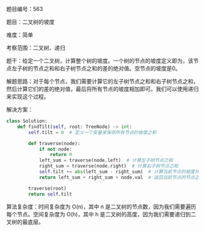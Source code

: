 题目编号：563

题目：二叉树的坡度

难度：简单

考察范围：二叉树、递归

题干：给定一个二叉树，计算整个树的坡度。一个树的节点的坡度定义即为，该节点左子树的节点之和和右子树节点之和的差的绝对值。空节点的坡度是0。

解题思路：对于每个节点，我们需要计算它的左子树节点之和和右子树节点之和，然后计算它们的差的绝对值，最后将所有节点的坡度相加即可。我们可以使用递归来实现这个过程。

解决方案：

```python
class Solution:
    def findTilt(self, root: TreeNode) -> int:
        self.tilt = 0  # 定义一个变量来保存所有节点的坡度之和

        def traverse(node):
            if not node:
                return 0
            left_sum = traverse(node.left)  # 计算左子树节点之和
            right_sum = traverse(node.right)  # 计算右子树节点之和
            self.tilt += abs(left_sum - right_sum)  # 计算当前节点的坡度并加入总坡度之和
            return left_sum + right_sum + node.val  # 返回当前节点的节点之和

        traverse(root)
        return self.tilt
```

算法复杂度：时间复杂度为 O(n)，其中 n 是二叉树的节点数，因为我们需要遍历每个节点。空间复杂度为 O(h)，其中 h 是二叉树的高度，因为我们需要递归到二叉树的最底层。
